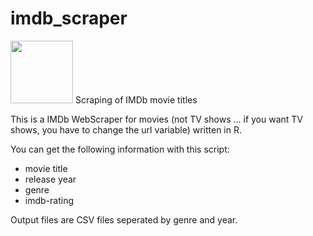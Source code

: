 # imdb_scraper
<img src="https://upload.wikimedia.org/wikipedia/commons/6/69/IMDB_Logo_2016.svg" width="100" height="auto">
Scraping of IMDb movie titles

This is a IMDb WebScraper for movies (not TV shows ... if you want TV shows, you have to change the url variable) written in R.

You can get the following information with this script:
- movie title
- release year
- genre
- imdb-rating

Output files are CSV files seperated by genre and year.
